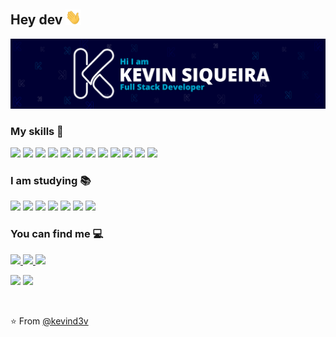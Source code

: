 <h2>Hey dev <img src="./assets/Hi.gif" width="25"></h2>

<p align="center">
  <img src="./assets/Card.png" 
  alt="Kevin Siqueira - Full Stack Developer" />
</p>

### My skills 🚀

<p>
<img src="https://img.shields.io/badge/HTML5-E34F26?style=for-the-badge&logo=html5&logoColor=white" height="25"/>
<img src="https://img.shields.io/badge/CSS3-1572B6?style=for-the-badge&logo=css3&logoColor=white" height="25"/>
<img src="https://img.shields.io/badge/PHP-02569B?style=for-the-badge&logo=php&logoColor=white" height="25"/>
<img src="https://img.shields.io/badge/JavaScript-F7DF1E?style=for-the-badge&logo=javascript&logoColor=black" height="25"/>
<img src="https://img.shields.io/badge/-MySQL-F29111?style=for-the-badge&logo=mysql&logoColor=white" height="25"/>
<img src="https://img.shields.io/badge/Bootstrap-563D7C?style=for-the-badge&logo=bootstrap&logoColor=white" height="25"/>
<img src="https://img.shields.io/badge/jQuery-0769AD?style=for-the-badge&logo=jquery&logoColor=white" height="25"/>
<img src="http://img.shields.io/badge/-Git-F1502F?style=for-the-badge&logo=jquery&logoColor=white" height="25"/>
<img src="http://img.shields.io/badge/-Github-000000?style=for-the-badge&logo=github&logoColor=white" height="25"/>
<img src="http://img.shields.io/badge/-VS%20Code-007ACC?style=for-the-badge&logo=visual%20studio%20code&logoColor=white" height="25"/>
<img src="https://img.shields.io/badge/Node.js-43853D?style=for-the-badge&logo=node.js&logoColor=white" height="25"/>
<img src="https://img.shields.io/badge/-Typescript-3178C6?style=for-the-badge&logo=typescript&logoColor=white" height="25"/>
</p>

### I am studying 📚

<p>
<img src="https://img.shields.io/badge/laravel-EB4D43?style=for-the-badge&logo=laravel&logoColor=white" height="25"/>
<img src="https://img.shields.io/badge/sass-%23E4405F?style=for-the-badge&logo=sass&logoColor=white" height="25"/>
<img src="https://img.shields.io/badge/React-20232A?style=for-the-badge&logo=react&logoColor=61DAFB" height="25"/>
<img src="https://img.shields.io/badge/-dart-035496?style=for-the-badge&logo=dart&logoColor=white" height="25"/>
<img src="https://img.shields.io/badge/-flutter-29B0EE?style=for-the-badge&logo=flutter&logoColor=white" height="25"/>
<img src="https://img.shields.io/badge/-MongoDB-4DB33D?style=for-the-badge&logo=mongodb&logoColor=FFFFFF" height="25"/>
<img src="https://img.shields.io/badge/Tailwind_CSS-38B2AC?style=for-the-badge&logo=tailwind-css&logoColor=white" height="25"/>
</p>

### You can find me 💻

<p>
<a href="mailto:kevinsiqueira.dev@gmail.com" alt="E-mail" target="_blank">
    <img src="https://img.shields.io/badge/-Gmail-c14438?style=for-the-badge&logo=Gmail&logoColor=white&link=mailto:kevinsiqueira.dev@gmail.com" />
</a>

<a href="https://www.linkedin.com/in/kevinssiqueira/" alt="LinkedIn" target="_blank">
    <img src="https://img.shields.io/badge/-LinkedIn-blue?style=for-the-badge&logo=Linkedin&logoColor=white&link=https://www.linkedin.com/in/kevinssiqueira/" />
</a>

<a href="https://www.instagram.com/kevind3v/" alt="Instagram" target="_blank">
    <img src="https://img.shields.io/badge/-Instagram-%23E4405F?style=for-the-badge&logo=Instagram&logoColor=white&link=https://www.linkedin.com/in/kevinssiqueira/" />
</a>
</p>

<p>
<img src="https://github-readme-stats.vercel.app/api/top-langs/?username=kevind3v&bg_color=0D1117&text_color=FFF&hide_border=true&layout=compact">
<img src="https://github-readme-stats.vercel.app/api?username=kevind3v&show_icons=true&bg_color=0D1117&text_color=FFF&hide_border=true&layout=compact">
</p>

<br/>

⭐️ From [@kevind3v](https://github.com/kevind3v)
